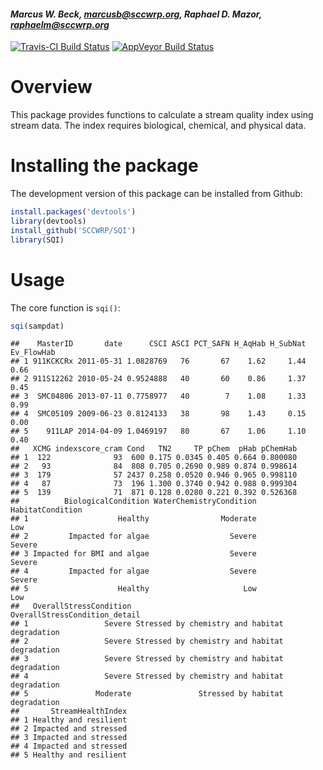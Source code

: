 
#### *Marcus W. Beck, marcusb@sccwrp.org, Raphael D. Mazor, raphaelm@sccwrp.org*

[![Travis-CI Build Status](https://travis-ci.org/SCCWRP/SQI.svg?branch=master)](https://travis-ci.org/SCCWRP/SQI)
 [![AppVeyor Build Status](https://ci.appveyor.com/api/projects/status/github/SCCWRP/SQI?branch=master&svg=true)](https://ci.appveyor.com/project/SCCWRP/SQI)

# Overview 

This package provides functions to calculate a stream quality index using stream data.  The index requires biological, chemical, and physical data.

# Installing the package

The development version of this package can be installed from Github:


```r
install.packages('devtools')
library(devtools)
install_github('SCCWRP/SQI')
library(SQI)
```

# Usage

The core function is `sqi()`: 



```r
sqi(sampdat)
```

```
##    MasterID       date      CSCI ASCI PCT_SAFN H_AqHab H_SubNat Ev_FlowHab
## 1 911KCKCRx 2011-05-31 1.0828769   76       67    1.62     1.44       0.66
## 2 911S12262 2010-05-24 0.9524888   40       60    0.86     1.37       0.45
## 3  SMC04806 2013-07-11 0.7758977   40        7    1.08     1.33       0.99
## 4  SMC05109 2009-06-23 0.8124133   38       98    1.43     0.15       0.00
## 5    911LAP 2014-04-09 1.0469197   80       67    1.06     1.10       0.40
##   XCMG indexscore_cram Cond   TN2     TP pChem  pHab pChemHab
## 1  122              93  600 0.175 0.0345 0.405 0.664 0.800080
## 2   93              84  808 0.705 0.2690 0.989 0.874 0.998614
## 3  179              57 2437 0.258 0.0520 0.946 0.965 0.998110
## 4   87              73  196 1.300 0.3740 0.942 0.988 0.999304
## 5  139              71  871 0.128 0.0280 0.221 0.392 0.526368
##          BiologicalCondition WaterChemistryCondition HabitatCondition
## 1                    Healthy                Moderate              Low
## 2         Impacted for algae                  Severe           Severe
## 3 Impacted for BMI and algae                  Severe           Severe
## 4         Impacted for algae                  Severe           Severe
## 5                    Healthy                     Low              Low
##   OverallStressCondition                 OverallStressCondition_detail
## 1                 Severe Stressed by chemistry and habitat degradation
## 2                 Severe Stressed by chemistry and habitat degradation
## 3                 Severe Stressed by chemistry and habitat degradation
## 4                 Severe Stressed by chemistry and habitat degradation
## 5               Moderate               Stressed by habitat degradation
##       StreamHealthIndex
## 1 Healthy and resilient
## 2 Impacted and stressed
## 3 Impacted and stressed
## 4 Impacted and stressed
## 5 Healthy and resilient
```

